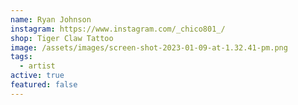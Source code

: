 ```yaml
---
name: Ryan Johnson
instagram: https://www.instagram.com/_chico801_/
shop: Tiger Claw Tattoo
image: /assets/images/screen-shot-2023-01-09-at-1.32.41-pm.png
tags:
  - artist
active: true
featured: false
---
```

